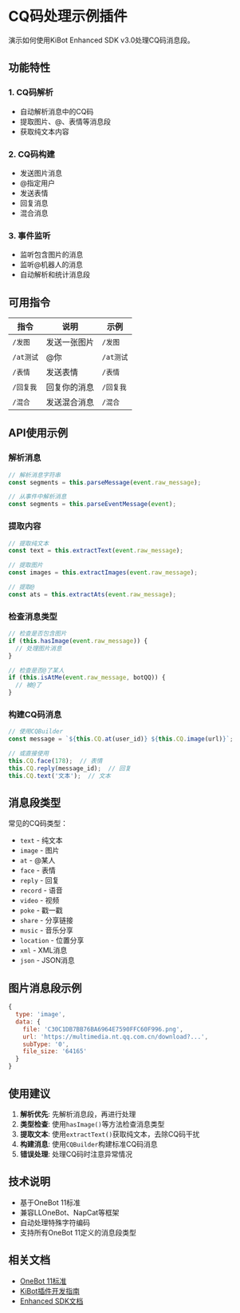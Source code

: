 # CQ码处理示例插件

演示如何使用KiBot Enhanced SDK v3.0处理CQ码消息段。

## 功能特性

### 1. CQ码解析
- 自动解析消息中的CQ码
- 提取图片、@、表情等消息段
- 获取纯文本内容

### 2. CQ码构建
- 发送图片消息
- @指定用户
- 发送表情
- 回复消息
- 混合消息

### 3. 事件监听
- 监听包含图片的消息
- 监听@机器人的消息
- 自动解析和统计消息段

## 可用指令

| 指令 | 说明 | 示例 |
|------|------|------|
| `/发图` | 发送一张图片 | `/发图` |
| `/at测试` | @你 | `/at测试` |
| `/表情` | 发送表情 | `/表情` |
| `/回复我` | 回复你的消息 | `/回复我` |
| `/混合` | 发送混合消息 | `/混合` |

## API使用示例

### 解析消息

```javascript
// 解析消息字符串
const segments = this.parseMessage(event.raw_message);

// 从事件中解析消息
const segments = this.parseEventMessage(event);
```

### 提取内容

```javascript
// 提取纯文本
const text = this.extractText(event.raw_message);

// 提取图片
const images = this.extractImages(event.raw_message);

// 提取@
const ats = this.extractAts(event.raw_message);
```

### 检查消息类型

```javascript
// 检查是否包含图片
if (this.hasImage(event.raw_message)) {
  // 处理图片消息
}

// 检查是否@了某人
if (this.isAtMe(event.raw_message, botQQ)) {
  // 被@了
}
```

### 构建CQ码消息

```javascript
// 使用CQBuilder
const message = `${this.CQ.at(user_id)} ${this.CQ.image(url)}`;

// 或直接使用
this.CQ.face(178);  // 表情
this.CQ.reply(message_id);  // 回复
this.CQ.text('文本');  // 文本
```

## 消息段类型

常见的CQ码类型：

- `text` - 纯文本
- `image` - 图片
- `at` - @某人
- `face` - 表情
- `reply` - 回复
- `record` - 语音
- `video` - 视频
- `poke` - 戳一戳
- `share` - 分享链接
- `music` - 音乐分享
- `location` - 位置分享
- `xml` - XML消息
- `json` - JSON消息

## 图片消息段示例

```javascript
{
  type: 'image',
  data: {
    file: 'C30C1DB7BB76BA6964E7590FFC60F996.png',
    url: 'https://multimedia.nt.qq.com.cn/download?...',
    subType: '0',
    file_size: '64165'
  }
}
```

## 使用建议

1. **解析优先**: 先解析消息段，再进行处理
2. **类型检查**: 使用`hasImage()`等方法检查消息类型
3. **提取文本**: 使用`extractText()`获取纯文本，去除CQ码干扰
4. **构建消息**: 使用`CQBuilder`构建标准CQ码消息
5. **错误处理**: 处理CQ码时注意异常情况

## 技术说明

- 基于OneBot 11标准
- 兼容LLOneBot、NapCat等框架
- 自动处理特殊字符编码
- 支持所有OneBot 11定义的消息段类型

## 相关文档

- [OneBot 11标准](https://github.com/botuniverse/onebot-11)
- [KiBot插件开发指南](../../../文档/server/文档-server-插件开发指南.md)
- [Enhanced SDK文档](../../core/plugin-system/plugin-sdk-enhanced.js)

